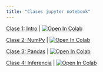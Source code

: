 ```yaml
---
title: "Clases jupyter notebook"
---
```


[Clase 1: Intro](Clase_1_Intro.ipynb) | <a href="https://colab.research.google.com/github/hizocar/usm-course/blob/main/docs/clases/Clase_1_Intro.ipynb" target="_parent"><img src="https://colab.research.google.com/assets/colab-badge.svg" alt="Open In Colab"/></a>

[Clase 2: NumPy](Clase_2_NumPy.ipynb) | <a href="https://colab.research.google.com/github/hizocar/usm-course/blob/main/docs/clases/Clase_2_NumPy.ipynb" target="_parent"><img src="https://colab.research.google.com/assets/colab-badge.svg" alt="Open In Colab"/></a>

[Clase 3: Pandas](Clase_3_Pandas.ipynb) | <a href="https://colab.research.google.com/github/hizocar/usm-course/blob/main/docs/clases/Clase_3_Pandas.ipynb" target="_parent"><img src="https://colab.research.google.com/assets/colab-badge.svg" alt="Open In Colab"/></a>

[Clase 4: Inferencia](Clase_4_Inferencia.ipynb) | <a href="https://colab.research.google.com/github/hizocar/usm-course/blob/main/docs/clases/Clase_4_Inferencia.ipynb" target="_parent"><img src="https://colab.research.google.com/assets/colab-badge.svg" alt="Open In Colab"/></a>
